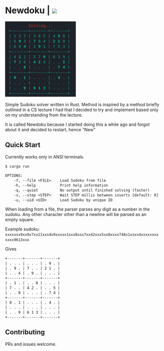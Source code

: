 # Newdoku | [![](https://img.shields.io/crates/v/newdoku)](https://crates.io/crates/newdoku)

![](https://github.com/Piturnah/newdoku/blob/master/demo.gif)

Simple Sudoku solver written in Rust. Method is inspired by a method briefly outlined in a CS lecture I had that I decided to try and implement based only on my understanding from the lecture.

It is called Newdoku because I started doing this a while ago and forgot about it and decided to restart, hence "New"

## Quick Start

Currently works only in ANSI terminals.

```console
$ cargo run
```

```console
OPTIONS:
    -f, --file <FILE>    Load Sudoku from file
    -h, --help           Print help information
    -q, --quiet          No output until finished solving (faster)
    -s, --step <STEP>    Wait STEP millis between inserts [default: 0]
    -u, --uid <UID>      Load Sudoku by unique ID
```

When loading from a file, the parser parses any digit as a number in the sudoku. Any other character other than a newline will be parsed as an empty square.

Example sudoku:
`xxxxxxx9xx9x7xx21xxx4x9xxxxx1xxx8xxx7xx42xxx5xx8xxxx748x1xxxx4xxxxxxxxxxxx9613xxx`

Gives
```console
+-------+-------+-------+
| . . . | . . . | . 9 . |
| . 9 . | 7 . . | 2 1 . |
| . . 4 | . 9 . | . . . |
+-------+-------+-------+
| . 1 . | . . 8 | . . . |
| 7 . . | 4 2 . | . . 5 |
| . . 8 | . . . | . 7 4 |
+-------+-------+-------+
| 8 . 1 | . . . | . 4 . |
| . . . | . . . | . . . |
| . . 9 | 6 1 3 | . . . |
+-------+-------+-------+
```

## Contributing

PRs and issues welcome.
